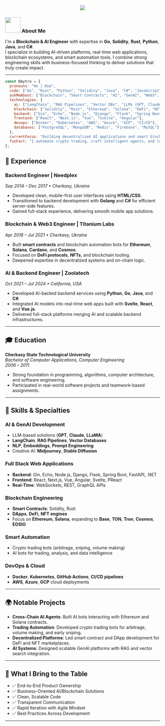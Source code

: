 <h1 align="center">
  <a href="https://git.io/typing-svg">
    <img src="https://readme-typing-svg.herokuapp.com/?lines=👋+Hello,+Everyone!+🙌;This+is+Dmytro....;Blockchain+%26+AI+Engineer🚀;Full-Stack+Developer+%7C+Automation+Expert🤖;Building+Impactful+Solutions💡&center=true&size=25">
  </a>
</h1>

### <img src="https://media.giphy.com/media/VgCDAzcKvsR6OM0uWg/giphy.gif" width="50"> About Me

I'm a **Blockchain & AI Engineer** with expertise in **Go**, **Solidity**, **Rust**, **Python**, **Java**, and **C#**.  
I specialize in building AI-driven platforms, real-time web applications, blockchain ecosystems, and smart automation tools. I combine strong engineering skills with business-focused thinking to deliver solutions that truly create impact.

---

```javascript
const Dmytro = {
  pronouns: "He | Him",
  code: ["Go", "Rust", "Python", "Solidity", "Java", "C#", "JavaScript"],
  askMeAbout: ["Blockchain", "Smart Contracts", "AI", "GenAI", "Web3", "Automation"],
  technologies: {
    ai: ["LangChain", "RAG Pipelines", "Vector DBs", "LLMs (GPT, Claude, LLaMA)", "Midjourney", "Stable Diffusion"],
    blockchain: ["Solidity", "Rust", "Ethereum", "Solana", "DeFi", "NFTs", "Web3.js", "Ethers.js"],
    backend: ["Gin", "Echo", "Node.js", "Django", "Flask", "Spring Boot", ".NET", "FastAPI"],
    frontend: ["React", "Next.js", "Vue", "Svelte", "Angular"],
    devops: ["Docker", "Kubernetes", "AWS", "Azure", "GCP", "CI/CD"],
    databases: ["PostgreSQL", "MongoDB", "Redis", "Firebase", "MySQL"],
  },
  currentFocus: "Building decentralized AI applications and smart blockchain ecosystems.",
  funFact: "I automate crypto trading, craft intelligent agents, and love solving complex real-world problems with AI 🚀."
};
```

## 💼 Experience

### Backend Engineer | Needplex
_Sep 2014 – Dec 2017 • Cherkasy, Ukraine_

- Developed clean, mobile-first user interfaces using **HTML/CSS**.
- Transitioned to backend development with **Golang** and **C#** for efficient server-side features.
- Gained full-stack experience, delivering smooth mobile app solutions.

### Blockchain & Web3 Engineer | Titanium Labs
_Apr 2018 – Jul 2021 • Cherkasy, Ukraine_

- Built **smart contracts** and blockchain automation bots for **Ethereum**, **Solana**, **Cardano**, and **Cosmos**.
- Focused on **DeFi protocols**, **NFTs**, and blockchain tooling.
- Deepened expertise in decentralized systems and on-chain logic.

### AI & Backend Engineer | Zoolatech
_Oct 2021 – Jul 2024 • California, USA_

- Developed AI-backed backend services using **Python**, **Go**, **Java**, and **C#**.
- Integrated AI models into real-time web apps built with **Svelte**, **React**, and **Vue.js**.
- Delivered full-stack platforms merging AI and scalable backend infrastructures.

---

## 🎓 Education

**Cherkasy State Technological University**  
_Bachelor of Computer Applications, Computer Engineering_  
_2006 – 2011_

- Strong foundation in programming, algorithms, computer architecture, and software engineering.
- Participated in real-world software projects and teamwork-based assignments.

---

## 🔧 Skills & Specialties

### AI & GenAI Development
- LLM-based solutions (**GPT**, **Claude**, **LLaMA**)
- **LangChain**, **RAG Pipelines**, **Vector Databases**
- **NLP**, **Embeddings**, **Prompt Engineering**
- Creative AI: **Midjourney**, **Stable Diffusion**

### Full Stack Web Applications
- **Backend**: Gin, Echo, Node.js, Django, Flask, Spring Boot, FastAPI, .NET
- **Frontend**: React, Next.js, Vue, Angular, Svelte, PReact
- **Real-Time**: WebSockets, REST, GraphQL APIs

### Blockchain Engineering
- **Smart Contracts**: Solidity, Rust
- **DApps**, **DeFi**, **NFT engines**
- Focus on **Ethereum**, **Solana**, expanding to **Base**, **TON**, **Tron**, **Cosmos**, **EOSIO**

### Smart Automation
- Crypto trading bots (arbitrage, sniping, volume making)
- AI bots for trading, analysis, and data intelligence

### DevOps & Cloud
- **Docker**, **Kubernetes**, **GitHub Actions**, **CI/CD pipelines**
- **AWS**, **Azure**, **GCP** cloud deployments

---

## 🌍 Notable Projects

- **Cross-Chain AI Agents**: Built AI bots interacting with Ethereum and Solana contracts.
- **Trading Automation**: Developed crypto trading bots for arbitrage, volume making, and early sniping.
- **Decentralized Platforms**: Led smart contract and DApp development for DeFi and NFT marketplaces.
- **AI Systems**: Designed scalable GenAI platforms with RAG and vector search integration.

---

## 🚀 What I Bring to the Table

- ✅ End-to-End Product Ownership
- ✅ Business-Oriented AI/Blockchain Solutions
- ✅ Clean, Scalable Code
- ✅ Transparent Communication
- ✅ Rapid Iteration with Agile Mindset
- ✅ Best Practices Across Development

---

